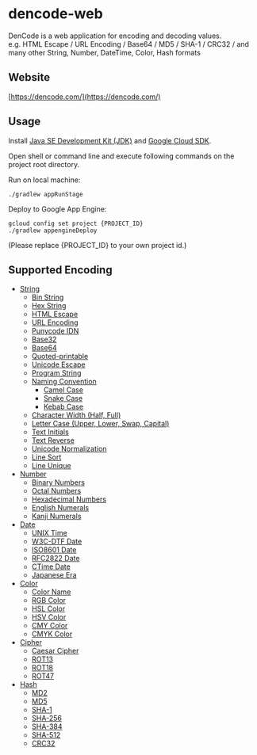 dencode-web
============================
DenCode is a web application for encoding and decoding values.  
e.g. HTML Escape / URL Encoding / Base64 / MD5 / SHA-1 / CRC32 / and many other String, Number, DateTime, Color, Hash formats

## Website
[https://dencode.com/](https://dencode.com/)

## Usage
Install [Java SE Development Kit (JDK)](http://www.oracle.com/technetwork/java/javase/downloads/index.html) and [Google Cloud SDK](https://cloud.google.com/sdk/).

Open shell or command line and execute following commands on the project root directory.

Run on local machine:

```
./gradlew appRunStage
```

Deploy to Google App Engine:

```
gcloud config set project {PROJECT_ID}
./gradlew appengineDeploy
```

(Please replace {PROJECT_ID} to your own project id.)

## Supported Encoding
- [String](https://dencode.com/string)
	- [Bin String](https://dencode.com/string/bin)
	- [Hex String](https://dencode.com/string/hex)
	- [HTML Escape](https://dencode.com/string/html-escape)
	- [URL Encoding](https://dencode.com/string/url-encoding)
	- [Punycode IDN](https://dencode.com/string/punycode)
	- [Base32](https://dencode.com/string/base32)
	- [Base64](https://dencode.com/string/base64)
	- [Quoted-printable](https://dencode.com/string/quoted-printable)
	- [Unicode Escape](https://dencode.com/string/unicode-escape)
	- [Program String](https://dencode.com/string/program-string)
	- [Naming Convention](https://dencode.com/string/naming-convention)
		- [Camel Case](https://dencode.com/string/camel-case)
		- [Snake Case](https://dencode.com/string/snake-case)
		- [Kebab Case](https://dencode.com/string/kebab-case)
	- [Character Width (Half, Full)](https://dencode.com/string/character-width)
	- [Letter Case (Upper, Lower, Swap, Capital)](https://dencode.com/string/letter-case)
	- [Text Initials](https://dencode.com/string/text-initials)
	- [Text Reverse](https://dencode.com/string/text-reverse)
	- [Unicode Normalization](https://dencode.com/string/unicode-normalization)
	- [Line Sort](https://dencode.com/string/line-sort)
	- [Line Unique](https://dencode.com/string/line-unique)
- [Number](https://dencode.com/number)
	- [Binary Numbers](https://dencode.com/number/bin)
	- [Octal Numbers](https://dencode.com/number/oct)
	- [Hexadecimal Numbers](https://dencode.com/number/hex)
	- [English Numerals](https://dencode.com/number/english)
	- [Kanji Numerals](https://dencode.com/number/japanese)
- [Date](https://dencode.com/date)
	- [UNIX Time](https://dencode.com/date/unix-time)
	- [W3C-DTF Date](https://dencode.com/date/w3cdtf)
	- [ISO8601 Date](https://dencode.com/date/iso8601)
	- [RFC2822 Date](https://dencode.com/date/rfc2822)
	- [CTime Date](https://dencode.com/date/ctime)
	- [Japanese Era](https://dencode.com/date/japanese-era)
- [Color](https://dencode.com/color)
	- [Color Name](https://dencode.com/color/name)
	- [RGB Color](https://dencode.com/color/rgb)
	- [HSL Color](https://dencode.com/color/hsl)
	- [HSV Color](https://dencode.com/color/hsv)
	- [CMY Color](https://dencode.com/color/cmy)
	- [CMYK Color](https://dencode.com/color/cmyk)
- [Cipher](https://dencode.com/cipher)
	- [Caesar Cipher](https://dencode.com/cipher/caesar)
	- [ROT13](https://dencode.com/cipher/rot13)
	- [ROT18](https://dencode.com/cipher/rot18)
	- [ROT47](https://dencode.com/cipher/rot47)
- [Hash](https://dencode.com/hash)
	- [MD2](https://dencode.com/hash/md2)
	- [MD5](https://dencode.com/hash/md5)
	- [SHA-1](https://dencode.com/hash/sha1)
	- [SHA-256](https://dencode.com/hash/sha256)
	- [SHA-384](https://dencode.com/hash/sha384)
	- [SHA-512](https://dencode.com/hash/sha512)
	- [CRC32](https://dencode.com/hash/crc32)
